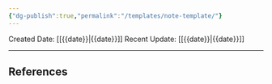 ```yaml
---
{"dg-publish":true,"permalink":"/templates/note-template/"}
---
```



Created Date: [[{{date}}\|{{date}}]]
Recent Update: [[{{date}}\|{{date}}]]

---








## References

